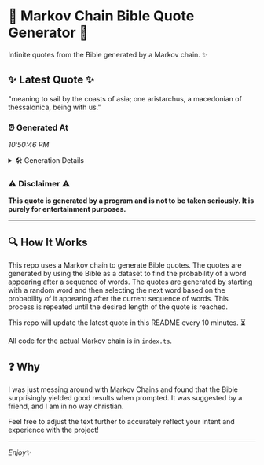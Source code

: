 # 📖 Markov Chain Bible Quote Generator 📖

Infinite quotes from the Bible generated by a Markov chain. ✨

## ✨ Latest Quote ✨
"meaning to sail by the coasts of asia; one aristarchus, a macedonian of thessalonica, being with us."

### ⏰ Generated At
*10:50:46 PM*

<details>
    <summary>🛠️ Generation Details</summary>
    <p>
        <strong>🌱 Seed:</strong> meaning<br>
        <strong>🔄 Iterations:</strong> 16<br>
        <strong>📜 Context History:</strong><br>[ meaning ]: to<br>[ meaning, to ]: sail<br>[ meaning, to, sail ]: by<br>[ meaning, to, sail, by ]: the<br>[ meaning, to, sail, by, the ]: coasts<br>[ meaning, to, sail, by, the, coasts ]: of<br>[ to, sail, by, the, coasts, of ]: asia;<br>[ sail, by, the, coasts, of, asia; ]: one<br>[ by, the, coasts, of, asia;, one ]: aristarchus,<br>[ the, coasts, of, asia;, one, aristarchus, ]: a<br>[ coasts, of, asia;, one, aristarchus,, a ]: macedonian<br>[ of, asia;, one, aristarchus,, a, macedonian ]: of<br>[ asia;, one, aristarchus,, a, macedonian, of ]: thessalonica,<br>[ one, aristarchus,, a, macedonian, of, thessalonica, ]: being<br>[ aristarchus,, a, macedonian, of, thessalonica,, being ]: with<br>[ a, macedonian, of, thessalonica,, being, with ]: us.<br>
    </p>
</details>

### ⚠️ Disclaimer ⚠️
**This quote is generated by a program and is not to be taken seriously. It is purely for entertainment purposes.**

---

## 🔍 How It Works

This repo uses a Markov chain to generate Bible quotes. The quotes are generated by using the Bible as a dataset to find the probability of a word appearing after a sequence of words. The quotes are generated by starting with a random word and then selecting the next word based on the probability of it appearing after the current sequence of words. This process is repeated until the desired length of the quote is reached.

This repo will update the latest quote in this README every 10 minutes. ⏳

All code for the actual Markov chain is in `index.ts`.

## ❓ Why

I was just messing around with Markov Chains and found that the Bible surprisingly yielded good results when prompted. 
It was suggested by a friend, and I am in no way christian.

Feel free to adjust the text further to accurately reflect your intent and experience with the project!

---

*Enjoy*✨
